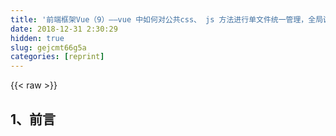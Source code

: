```yaml
---
title: '前端框架Vue（9）——vue 中如何对公共css、 js 方法进行单文件统一管理，全局调用' 
date: 2018-12-31 2:30:29
hidden: true
slug: gejcmt66g5a
categories: [reprint]
---
```


{{< raw >}}

                    
<h2 id="articleHeader0">1、前言</h2>
<div class="widget-codetool" style="display:none;">
      <div class="widget-codetool--inner">
      <span class="selectCode code-tool" data-toggle="tooltip" data-placement="top" title="" data-original-title="全选"></span>
      <span type="button" class="copyCode code-tool" data-toggle="tooltip" data-placement="top" data-clipboard-text="    最近，为公司开发交付的一个后台管理系统项目，我使用了 Vue 框架进行开发实践。
    
    模块化、组件化、工程化的开发体验非常好。良好的 api，优雅的设计，对于工程师非常友好。

    但是由于模块比较多，我对于每个模块分配了不同的组件，发现一个项目中有许多相同的方法，
    在每个组件中我都需要进行重复的编写。

    所以，我希望能够将这些公共的方法，抽离出来放到同一个 js 中，这里就取名 util.js。" title="" data-original-title="复制"></span>
      <span type="button" class="saveToNote code-tool" data-toggle="tooltip" data-placement="top" title="" data-original-title="放进笔记"></span>
      </div>
      </div><pre class="hljs css"><code>    最近，为公司开发交付的一个后台管理系统项目，我使用了 <span class="hljs-selector-tag">Vue</span> 框架进行开发实践。
    
    模块化、组件化、工程化的开发体验非常好。良好的 <span class="hljs-selector-tag">api</span>，优雅的设计，对于工程师非常友好。

    但是由于模块比较多，我对于每个模块分配了不同的组件，发现一个项目中有许多相同的方法，
    在每个组件中我都需要进行重复的编写。

    所以，我希望能够将这些公共的方法，抽离出来放到同一个 <span class="hljs-selector-tag">js</span> 中，这里就取名 <span class="hljs-selector-tag">util</span><span class="hljs-selector-class">.js</span>。</code></pre>
<h2 id="articleHeader1">2、模型设计</h2>
<p><span class="img-wrap"><img data-src="/img/remote/1460000011275600" src="https://static.alili.tech/img/remote/1460000011275600" alt="这里写图片描述" title="这里写图片描述" style="cursor: pointer;"></span></p>
<h2 id="articleHeader2">3、实现方法</h2>
<p>1、方法一</p>
<div class="widget-codetool" style="display:none;">
      <div class="widget-codetool--inner">
      <span class="selectCode code-tool" data-toggle="tooltip" data-placement="top" title="" data-original-title="全选"></span>
      <span type="button" class="copyCode code-tool" data-toggle="tooltip" data-placement="top" data-clipboard-text="暴露接口的方式，直接在组件中进行引用" title="" data-original-title="复制"></span>
      <span type="button" class="saveToNote code-tool" data-toggle="tooltip" data-placement="top" title="" data-original-title="放进笔记"></span>
      </div>
      </div><pre class="hljs"><code style="word-break: break-word; white-space: initial;">暴露接口的方式，直接在组件中进行引用</code></pre>
<p>首先在 util.js 单独文件中写两个方法：</p>
<p><span class="img-wrap"><img data-src="/img/remote/1460000011275601" src="https://static.alili.tech/img/remote/1460000011275601" alt="这里写图片描述" title="这里写图片描述" style="cursor: pointer;"></span></p>
<p>在组件中引用，测试了无法在 main.js 中全局引用（有方法请告诉我）：</p>
<div class="widget-codetool" style="display:none;">
      <div class="widget-codetool--inner">
      <span class="selectCode code-tool" data-toggle="tooltip" data-placement="top" title="" data-original-title="全选"></span>
      <span type="button" class="copyCode code-tool" data-toggle="tooltip" data-placement="top" data-clipboard-text="import {a,b} from '../static/js/util.js'" title="" data-original-title="复制"></span>
      <span type="button" class="saveToNote code-tool" data-toggle="tooltip" data-placement="top" title="" data-original-title="放进笔记"></span>
      </div>
      </div><pre class="hljs clean"><code style="word-break: break-word; white-space: initial;"><span class="hljs-keyword">import</span> {a,b} <span class="hljs-keyword">from</span> <span class="hljs-string">'../static/js/util.js'</span></code></pre>
<p>调用：</p>
<div class="widget-codetool" style="display:none;">
      <div class="widget-codetool--inner">
      <span class="selectCode code-tool" data-toggle="tooltip" data-placement="top" title="" data-original-title="全选"></span>
      <span type="button" class="copyCode code-tool" data-toggle="tooltip" data-placement="top" data-clipboard-text="test: function() {
        a();
        b();
}" title="" data-original-title="复制"></span>
      <span type="button" class="saveToNote code-tool" data-toggle="tooltip" data-placement="top" title="" data-original-title="放进笔记"></span>
      </div>
      </div><pre class="hljs subunit"><code><span class="hljs-keyword">test: </span>function() {
        a();
        b();
}</code></pre>
<p>2、方法二：</p>
<div class="widget-codetool" style="display:none;">
      <div class="widget-codetool--inner">
      <span class="selectCode code-tool" data-toggle="tooltip" data-placement="top" title="" data-original-title="全选"></span>
      <span type="button" class="copyCode code-tool" data-toggle="tooltip" data-placement="top" data-clipboard-text="将公共方法集成到 Vue 原型上，Vue.prototype.name" title="" data-original-title="复制"></span>
      <span type="button" class="saveToNote code-tool" data-toggle="tooltip" data-placement="top" title="" data-original-title="放进笔记"></span>
      </div>
      </div><pre class="hljs stylus"><code style="word-break: break-word; white-space: initial;">将公共方法集成到 Vue 原型上，Vue<span class="hljs-selector-class">.prototype</span><span class="hljs-selector-class">.name</span></code></pre>
<p>首先在 util.js 中写方法：</p>
<p><span class="img-wrap"><img data-src="/img/remote/1460000011275602" src="https://static.alili.tech/img/remote/1460000011275602" alt="这里写图片描述" title="这里写图片描述" style="cursor: pointer;"></span></p>
<p>在 main.js 中进行全局引用：</p>
<p><span class="img-wrap"><img data-src="/img/remote/1460000011275603" src="https://static.alili.tech/img/remote/1460000011275603" alt="这里写图片描述" title="这里写图片描述" style="cursor: pointer;"></span></p>
<p>调用：</p>
<div class="widget-codetool" style="display:none;">
      <div class="widget-codetool--inner">
      <span class="selectCode code-tool" data-toggle="tooltip" data-placement="top" title="" data-original-title="全选"></span>
      <span type="button" class="copyCode code-tool" data-toggle="tooltip" data-placement="top" data-clipboard-text="this.adminApi.a();
this.adminApi.b();" title="" data-original-title="复制"></span>
      <span type="button" class="saveToNote code-tool" data-toggle="tooltip" data-placement="top" title="" data-original-title="放进笔记"></span>
      </div>
      </div><pre class="hljs css"><code><span class="hljs-selector-tag">this</span><span class="hljs-selector-class">.adminApi</span><span class="hljs-selector-class">.a</span>();
<span class="hljs-selector-tag">this</span><span class="hljs-selector-class">.adminApi</span><span class="hljs-selector-class">.b</span>();</code></pre>
<p><strong>其实我想要实现是这样的，感谢 &lt;font color=red size=3&gt;@wow511287680 &lt;/font&gt; 留言提供的思路：</strong></p>
<div class="widget-codetool" style="display:none;">
      <div class="widget-codetool--inner">
      <span class="selectCode code-tool" data-toggle="tooltip" data-placement="top" title="" data-original-title="全选"></span>
      <span type="button" class="copyCode code-tool" data-toggle="tooltip" data-placement="top" data-clipboard-text="    // utils.js  
    let utils = {  
        toPath (name) {  
            location.href = '/#/' + name;  
        }  
    };  
      
    export {  
        utils  
    }  
    
    xxx.vue  
    import {utils} from '@/js/utils';  " title="" data-original-title="复制"></span>
      <span type="button" class="saveToNote code-tool" data-toggle="tooltip" data-placement="top" title="" data-original-title="放进笔记"></span>
      </div>
      </div><pre class="hljs xquery"><code>    // utils.js  
    <span class="hljs-keyword">let</span> utils = {  
        toPath (name) {  
            location.href = <span class="hljs-string">'/#/'</span> + name;  
        }  
    };  
      
    export {  
        utils  
    }  
    
    xxx.vue  
    <span class="hljs-keyword">import</span> {utils} from <span class="hljs-string">'@/js/utils'</span>;  </code></pre>
<p><strong>这样，不同对象中分别有不同的方法，分层更加的清晰，可维护性也更高。</strong></p>
<p><span class="img-wrap"><img data-src="/img/remote/1460000011275604" src="https://static.alili.tech/img/remote/1460000011275604" alt="这里写图片描述" title="这里写图片描述" style="cursor: pointer;"></span></p>
<p>在组件中先引用，再调用：</p>
<div class="widget-codetool" style="display:none;">
      <div class="widget-codetool--inner">
      <span class="selectCode code-tool" data-toggle="tooltip" data-placement="top" title="" data-original-title="全选"></span>
      <span type="button" class="copyCode code-tool" data-toggle="tooltip" data-placement="top" data-clipboard-text="import {obj, obj1} from '../../static/js/utils'" title="" data-original-title="复制"></span>
      <span type="button" class="saveToNote code-tool" data-toggle="tooltip" data-placement="top" title="" data-original-title="放进笔记"></span>
      </div>
      </div><pre class="hljs clean"><code style="word-break: break-word; white-space: initial;"><span class="hljs-keyword">import</span> {obj, obj1} <span class="hljs-keyword">from</span> <span class="hljs-string">'../../static/js/utils'</span></code></pre>
<div class="widget-codetool" style="display:none;">
      <div class="widget-codetool--inner">
      <span class="selectCode code-tool" data-toggle="tooltip" data-placement="top" title="" data-original-title="全选"></span>
      <span type="button" class="copyCode code-tool" data-toggle="tooltip" data-placement="top" data-clipboard-text="obj.fun1();
obj1.fun1();" title="" data-original-title="复制"></span>
      <span type="button" class="saveToNote code-tool" data-toggle="tooltip" data-placement="top" title="" data-original-title="放进笔记"></span>
      </div>
      </div><pre class="hljs gcode"><code>obj.fu<span class="hljs-symbol">n1</span><span class="hljs-comment">()</span>;
obj<span class="hljs-number">1.</span>fu<span class="hljs-symbol">n1</span><span class="hljs-comment">()</span>;</code></pre>
<h2 id="articleHeader3">4、CSS 公用样式进行抽离复用</h2>
<p>建一个公共样式 css 文件： </p>
<p><span class="img-wrap"><img data-src="/img/remote/1460000011275605" src="https://static.alili.tech/img/remote/1460000011275605" alt="这里写图片描述" title="这里写图片描述" style="cursor: pointer;"></span></p>
<p>在 main.js 中进行全局引用，方法同 js：</p>
<div class="widget-codetool" style="display:none;">
      <div class="widget-codetool--inner">
      <span class="selectCode code-tool" data-toggle="tooltip" data-placement="top" title="" data-original-title="全选"></span>
      <span type="button" class="copyCode code-tool" data-toggle="tooltip" data-placement="top" data-clipboard-text="import './static/css/common.css'" title="" data-original-title="复制"></span>
      <span type="button" class="saveToNote code-tool" data-toggle="tooltip" data-placement="top" title="" data-original-title="放进笔记"></span>
      </div>
      </div><pre class="hljs arduino"><code style="word-break: break-word; white-space: initial;"><span class="hljs-keyword">import</span> <span class="hljs-string">'./static/css/common.css'</span></code></pre>
<p>.<br>..<br>...<br>....</p>
<p><strong>本文，未完待续 ... ...</strong></p>

                
{{< /raw >}}

# 版权声明
本文资源来源互联网，仅供学习研究使用，版权归该资源的合法拥有者所有，

本文仅用于学习、研究和交流目的。转载请注明出处、完整链接以及原作者。

原作者若认为本站侵犯了您的版权，请联系我们，我们会立即删除！

## 原文标题
前端框架Vue（9）——vue 中如何对公共css、 js 方法进行单文件统一管理，全局调用

## 原文链接
[https://segmentfault.com/a/1190000011275595](https://segmentfault.com/a/1190000011275595)

